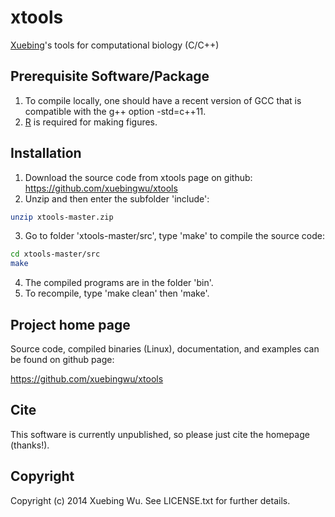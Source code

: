 # xtools

[Xuebing](http://www.mit.edu/~wuxbl)'s tools for computational biology (C/C++)


## Prerequisite Software/Package

1. To compile locally, one should have a recent version of GCC that is compatible with the g++ option -std=c++11. 
2. [R](http://www.r-project.org/) is required for making figures.

## Installation
1. Download the source code from xtools page on github: https://github.com/xuebingwu/xtools
2. Unzip and then enter the subfolder 'include':

```sh
unzip xtools-master.zip
``` 
3. Go to folder 'xtools-master/src', type 'make' to compile the source code:
```sh
cd xtools-master/src
make 
``` 
4. The compiled programs are in the folder 'bin'.
5. To recompile, type 'make clean' then 'make'.


## Project home page

Source code, compiled binaries (Linux), documentation, and examples can be found on github page:

https://github.com/xuebingwu/xtools


## Cite

This software is currently unpublished, so please just cite the homepage (thanks!).

## Copyright

Copyright (c) 2014 Xuebing Wu. See LICENSE.txt for further details.
